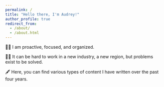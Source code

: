```yaml
---
permalink: /
title: "Hello there, I'm Audrey!"
author_profile: true
redirect_from: 
  - /about/
  - /about.html
---
```


🧗‍♀️ I am proactive, focused, and organized. 

🧞‍♂️ It can be hard to work in a new industry, a new region, but problems exist to be solved. 

🖋️ Here, you can find various types of content I have written over the past four years. 